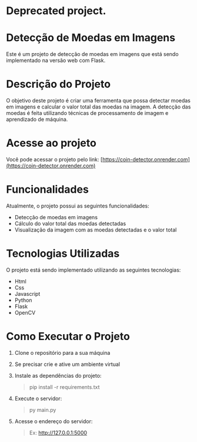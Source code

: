 # Deprecated project.

# Detecção de Moedas em Imagens

Este é um projeto de detecção de moedas em imagens que está sendo implementado na versão web com Flask.

# Descrição do Projeto

O objetivo deste projeto é criar uma ferramenta que possa detectar moedas em imagens e calcular o valor total das moedas na imagem. A detecção das moedas é feita utilizando técnicas de processamento de imagem e aprendizado de máquina.

# Acesse ao projeto

Você pode acessar o projeto pelo link:
[https://coin-detector.onrender.com](https://coin-detector.onrender.com)

# Funcionalidades

Atualmente, o projeto possui as seguintes funcionalidades:

- Detecção de moedas em imagens
- Cálculo do valor total das moedas detectadas
- Visualização da imagem com as moedas detectadas e o valor total

# Tecnologias Utilizadas

O projeto está sendo implementado utilizando as seguintes tecnologias:

- Html
- Css
- Javascript
- Python
- Flask
- OpenCV


# Como Executar o Projeto

1. Clone o repositório para a sua máquina

2. Se precisar crie e ative um ambiente virtual

3. Instale as dependências do projeto:
    > pip install -r requirements.txt
 
4. Execute o servidor:
    > py main.py

5. Acesse o endereço do servidor:
    > Ex: http://127.0.0.1:5000
